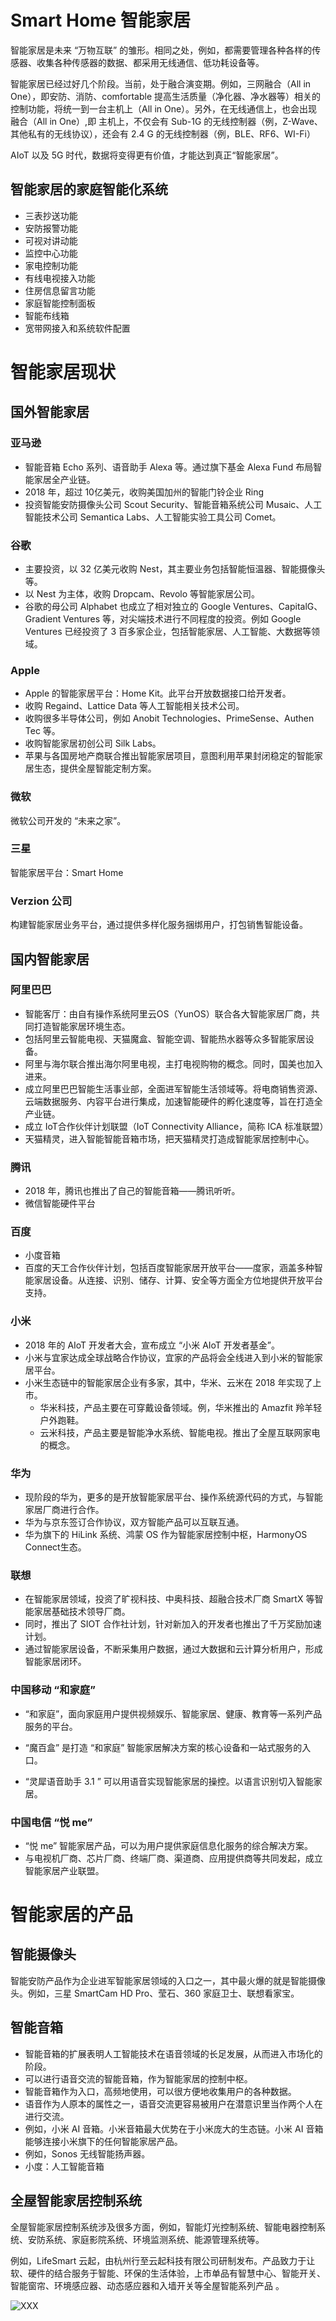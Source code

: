 # Smart Home 智能家居

智能家居是未来 “万物互联” 的雏形。相同之处，例如，都需要管理各种各样的传感器、收集各种传感器的数据、都采用无线通信、低功耗设备等。

智能家居已经过好几个阶段。当前，处于融合演变期。例如，三网融合（All in One），即安防、消防、comfortable 提高生活质量（净化器、净水器等）相关的控制功能，将统一到一台主机上（All in One）。另外，在无线通信上，也会出现融合（All in One）,即 主机上，不仅会有 Sub-1G 的无线控制器（例，Z-Wave、其他私有的无线协议），还会有 2.4 G 的无线控制器（例，BLE、RF6、WI-Fi）

AIoT 以及 5G 时代，数据将变得更有价值，才能达到真正“智能家居”。  



## 智能家居的家庭智能化系统

- 三表抄送功能
- 安防报警功能
- 可视对讲动能
- 监控中心功能
- 家电控制功能
- 有线电视接入功能
- 住房信息留言功能
- 家庭智能控制面板
- 智能布线箱
- 宽带网接入和系统软件配置

# 智能家居现状

## 国外智能家居

### 亚马逊

- 智能音箱 Echo 系列、语音助手 Alexa 等。通过旗下基金 Alexa Fund 布局智能家居全产业链。
- 2018 年，超过 10亿美元，收购美国加州的智能门铃企业 Ring
- 投资智能安防摄像头公司 Scout Security、智能音箱系统公司 Musaic、人工智能技术公司 Semantica Labs、人工智能实验工具公司 Comet。

### 谷歌

- 主要投资，以 32 亿美元收购 Nest，其主要业务包括智能恒温器、智能摄像头等。
- 以 Nest 为主体，收购 Dropcam、Revolo 等智能家居公司。
- 谷歌的母公司 Alphabet 也成立了相对独立的 Google Ventures、CapitalG、Gradient Ventures 等，对尖端技术进行不同程度的投资。例如 Google Ventures 已经投资了 3 百多家企业，包括智能家居、人工智能、大数据等领域。

### Apple

- Apple 的智能家居平台：Home Kit。此平台开放数据接口给开发者。
- 收购 Regaind、Lattice Data 等人工智能相关技术公司。
- 收购很多半导体公司，例如 Anobit Technologies、PrimeSense、Authen Tec 等。
- 收购智能家居初创公司 Silk Labs。
- 苹果与各国房地产商联合推出智能家居项目，意图利用苹果封闭稳定的智能家居生态，提供全屋智能定制方案。



### 微软

微软公司开发的 “未来之家”。

### 三星

智能家居平台：Smart Home

### Verzion 公司

构建智能家居业务平台，通过提供多样化服务捆绑用户，打包销售智能设备。

## 国内智能家居

### 阿里巴巴

- 智能客厅：由自有操作系统阿里云OS（YunOS）联合各大智能家居厂商，共同打造智能家居环境生态。
- 包括阿里云智能电视、天猫魔盒、智能空调、智能热水器等众多智能家居设备。
- 阿里与海尔联合推出海尔阿里电视，主打电视购物的概念。同时，国美也加入进来。
- 成立阿里巴巴智能生活事业部，全面进军智能生活领域等。将电商销售资源、云端数据服务、内容平台进行集成，加速智能硬件的孵化速度等，旨在打造全产业链。
- 成立 IoT合作伙伴计划联盟（IoT Connectivity Alliance，简称 ICA 标准联盟）
- 天猫精灵，进入智能智能音箱市场，把天猫精灵打造成智能家居控制中心。

### 腾讯

- 2018 年，腾讯也推出了自己的智能音箱——腾讯听听。
- 微信智能硬件平台

### 百度

- 小度音箱
- 百度的天工合作伙伴计划，包括百度智能家居开放平台——度家，涵盖多种智能家居设备。从连接、识别、储存、计算、安全等方面全方位地提供开放平台支持。

### 小米

- 2018 年的 AIoT 开发者大会，宣布成立 “小米 AIoT 开发者基金”。
- 小米与宜家达成全球战略合作协议，宜家的产品将会全线进入到小米的智能家居平台。
- 小米生态链中的智能家居企业有多家，其中，华米、云米在 2018 年实现了上市。
  - 华米科技，产品主要在可穿戴设备领域。例，华米推出的 Amazfit 羚羊轻户外跑鞋。
  - 云米科技，产品主要是智能净水系统、智能电视。推出了全屋互联网家电的概念。

### 华为

- 现阶段的华为，更多的是开放智能家居平台、操作系统源代码的方式，与智能家居厂商进行合作。
- 华为与京东签订合作协议，双方智能产品可以互联互通。
- 华为旗下的 HiLink 系统、鸿蒙 OS 作为智能家居控制中枢，HarmonyOS Connect生态。

### 联想

- 在智能家居领域，投资了旷视科技、中奥科技、超融合技术厂商 SmartX 等智能家居基础技术领导厂商。
- 同时，推出了 SIOT 合作社计划，针对新加入的开发者也推出了千万奖励加速计划。
- 通过智能家居设备，不断采集用户数据，通过大数据和云计算分析用户，形成智能家居闭环。

### 中国移动 “和家庭”

- “和家庭”，面向家庭用户提供视频娱乐、智能家居、健康、教育等一系列产品服务的平台。

- “魔百盒” 是打造 “和家庭” 智能家居解决方案的核心设备和一站式服务的入口。
- “灵犀语音助手 3.1 ” 可以用语音实现智能家居的操控。以语言识别切入智能家居。

### 中国电信 “悦 me” 

- “悦 me” 智能家居产品，可以为用户提供家庭信息化服务的综合解决方案。
- 与电视机厂商、芯片厂商、终端厂商、渠道商、应用提供商等共同发起，成立智能家居产业联盟。



# 智能家居的产品

## 智能摄像头

智能安防产品作为企业进军智能家居领域的入口之一，其中最火爆的就是智能摄像头。例如，三星 SmartCam HD Pro、莹石、360 家庭卫士、联想看家宝。



## 智能音箱

- 智能音箱的扩展表明人工智能技术在语音领域的长足发展，从而进入市场化的阶段。
- 可以进行语音交流的智能音箱，作为智能家居的控制中枢。
- 智能音箱作为入口，高频地使用，可以很方便地收集用户的各种数据。
- 语音作为人原本的属性之一，语音交流更容易被用户在潜意识里当作两个人在进行交流。
- 例如，小米 AI 音箱。小米音箱最大优势在于小米庞大的生态链。小米 AI 音箱能够连接小米旗下的任何智能家居产品。
- 例如，Sonos 无线智能扬声器。
- 小度：人工智能音箱



## 全屋智能家居控制系统

全屋智能家居控制系统涉及很多方面，例如，智能灯光控制系统、智能电器控制系统、安防系统、家庭影院系统、环境监测系统、能源管理系统等。

例如，LifeSmart 云起，由杭州行至云起科技有限公司研制发布。产品致力于让软、硬件的结合服务于智能、环保的生活体验，上市单品有智慧中心、智能开关、智能窗帘、环境感应器、动态感应器和入墙开关等全屋智能系列产品 。

![XXX](figures/XXX.jpg)



